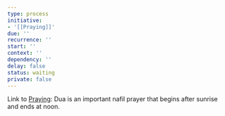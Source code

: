 ```yaml
---
type: process
initiative:
- '[[Praying]]'
due: ''
recurrence: ''
start: ''
context: ''
dependency: ''
delay: false
status: waiting
private: false
---
```


Link to [Praying](docs/sidebar1/Initiatives/worship/Praying.md): Dua is an important nafil prayer that begins after sunrise and ends at noon.

